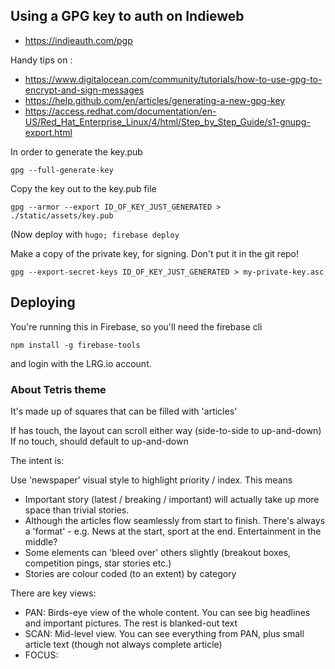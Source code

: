 ## Using a GPG key to auth on Indieweb

* https://indieauth.com/pgp

Handy tips on :

* https://www.digitalocean.com/community/tutorials/how-to-use-gpg-to-encrypt-and-sign-messages
* https://help.github.com/en/articles/generating-a-new-gpg-key
* https://access.redhat.com/documentation/en-US/Red_Hat_Enterprise_Linux/4/html/Step_by_Step_Guide/s1-gnupg-export.html

In order to generate the key.pub

`gpg --full-generate-key`

Copy the key out to the key.pub file

`gpg --armor --export ID_OF_KEY_JUST_GENERATED > ./static/assets/key.pub`

(Now deploy with `hugo; firebase deploy`

Make a copy of the private key, for signing. Don't put it in the git repo!

`gpg --export-secret-keys ID_OF_KEY_JUST_GENERATED > my-private-key.asc`


## Deploying

You're running this in Firebase, so you'll need the firebase cli

`npm install -g firebase-tools`

and login with the LRG.io account.






### About Tetris theme

It's made up of squares that can be filled with 'articles'

If has touch, the layout can scroll either way (side-to-side to up-and-down)
If no touch, should default to up-and-down

The intent is:

Use 'newspaper' visual style to highlight priority / index. This means

* Important story (latest / breaking / important) will actually take up more space than trivial stories.
* Although the articles flow seamlessly from start to finish. There's always a 'format' - e.g. News at the start, sport at the end. Entertainment in the middle?
* Some elements can 'bleed over' others slightly (breakout boxes, competition pings, star stories etc.)
* Stories are colour coded (to an extent) by category

There are key views:

* PAN: Birds-eye view of the whole content. You can see big headlines and important pictures. The rest is blanked-out text
* SCAN: Mid-level view. You can see everything from PAN, plus small article text (though not always complete article)
* FOCUS: 